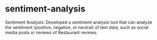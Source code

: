 # sentiment-analysis
Sentiment Analysis: Developed a sentiment analysis tool that can analyze the sentiment (positive, negative, or neutral) of text data, such as social media posts or reviews of Restaurant reviews.
